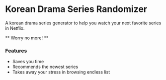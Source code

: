 # Korean Drama Series Randomizer

A korean drama series generator to help you watch your next favorite series in Netflix.

** Worry no more! **

### Features

- Saves you time
- Recommends the newest series
- Takes away your stress in browsing endless list

